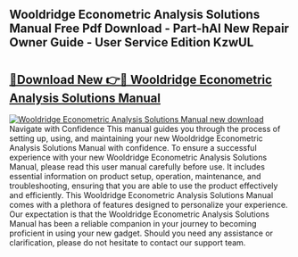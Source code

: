 ## Wooldridge Econometric Analysis Solutions Manual Free Pdf Download - Part-hAl New Repair Owner Guide - User Service Edition KzwUL

# <h2><a href="http://bc56771.oget.top/?id=Wooldridge+Econometric+Analysis+Solutions+Manual">🔗Download New 👉🔴 Wooldridge Econometric Analysis Solutions Manual</a></h2>

[![Wooldridge Econometric Analysis Solutions Manual new download](https://i.imgur.com/5g1atiW.png)](http://bc56771.oget.top/?id=Wooldridge+Econometric+Analysis+Solutions+Manual)
Navigate with Confidence This manual guides you through the process of setting up, using, and maintaining your new Wooldridge Econometric Analysis Solutions Manual with confidence. To ensure a successful experience with your new Wooldridge Econometric Analysis Solutions Manual, please read this user manual carefully before use. It includes essential information on product setup, operation, maintenance, and troubleshooting, ensuring that you are able to use the product effectively and efficiently. This Wooldridge Econometric Analysis Solutions Manual comes with a plethora of features designed to personalize your experience. Our expectation is that the Wooldridge Econometric Analysis Solutions Manual has been a reliable companion in your journey to becoming proficient in using your new gadget. Should you need any assistance or clarification, please do not hesitate to contact our support team.
